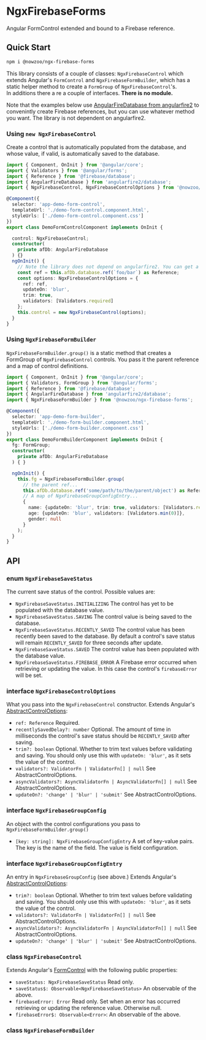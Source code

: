 # NgxFirebaseForms

Angular FormControl extended and bound to a Firebase reference.

## Quick Start

```bash
npm i @nowzoo/ngx-firebase-forms
```

This library consists of a couple of classes: `NgxFirebaseControl` which extends Angular's `FormControl` and `NgxFirebaseFormBuilder`, which has a static helper method to create a `FormGroup` of `NgxFirebaseControl`'s.  
In additions there a re a couple of interfaces. **There is no module.**

Note that the examples below use [AngularFireDatabase from angularfire2](https://github.com/angular/angularfire2) to convenintly create Firebase references, but you can use whatever method you want. The library is not dependent on angularfire2.

### Using `new NgxFirebaseControl`
Create a control that is automatically populated from the database, and whose value, if valid, is automatically saved to the database.
```ts
import { Component, OnInit } from '@angular/core';
import { Validators } from '@angular/forms';
import { Reference } from '@firebase/database';
import { AngularFireDatabase } from 'angularfire2/database';
import { NgxFirebaseControl, NgxFirebaseControlOptions } from '@nowzoo/ngx-firebase-forms';

@Component({
  selector: 'app-demo-form-control',
  templateUrl: './demo-form-control.component.html',
  styleUrls: ['./demo-form-control.component.css']
})
export class DemoFormControlComponent implements OnInit {

  control: NgxFirebaseControl;
  constructor(
    private afDb: AngularFireDatabase
  ) {}
  ngOnInit() {
    // Note the library does not depend on angularfire2. You can get a firebase ref however you wish.
    const ref = this.afDb.database.ref(`foo/bar`) as Reference;
    const options: NgxFirebaseControlOptions = {
      ref: ref,
      updateOn: 'blur',
      trim: true,
      validators: [Validators.required]
    };
    this.control = new NgxFirebaseControl(options);
  }
}
```

### Using `NgxFirebaseFormBuilder`

`NgxFirebaseFormBuilder.group()` is a static method that creates a FormGroup of `NgxFirebaseControl` controls. You pass it the parent reference and a map of control definitions.
```ts
import { Component, OnInit } from '@angular/core';
import { Validators, FormGroup } from '@angular/forms';
import { Reference } from '@firebase/database';
import { AngularFireDatabase } from 'angularfire2/database';
import { NgxFirebaseFormBuilder } from '@nowzoo/ngx-firebase-forms';

@Component({
  selector: 'app-demo-form-builder',
  templateUrl: './demo-form-builder.component.html',
  styleUrls: ['./demo-form-builder.component.css']
})
export class DemoFormBuilderComponent implements OnInit {
  fg: FormGroup;
  constructor(
    private afDb: AngularFireDatabase
  ) { }

  ngOnInit() {
    this.fg = NgxFirebaseFormBuilder.group(
      // the parent ref...
      this.afDb.database.ref('some/path/to/the/parent/object') as Reference,
      // A map of NgxFirebaseGroupConfigEntry...
      {
        name: {updateOn: 'blur', trim: true, validators: [Validators.required]},
        age: {updateOn: 'blur', validators: [Validators.min(0)]},
        gender: null
      }
    );
  }
}
```

## API


### enum `NgxFirebaseSaveStatus`

The current save status of the control. Possible values are:
- `NgxFirebaseSaveStatus.INITIALIZING` The control has yet to be populated with the database value.
- `NgxFirebaseSaveStatus.SAVING` The control value is being saved to the database.
- `NgxFirebaseSaveStatus.RECENTLY_SAVED` The control value has been recently been saved to the database. By default a control's save status will remain `RECENTLY_SAVED` for three seconds after update.
- `NgxFirebaseSaveStatus.SAVED` The control value has been populated with the database value.
- `NgxFirebaseSaveStatus.FIREBASE_ERROR` A Firebase error occurred when retrieving or updating the value. In this case the control's `firebaseError` will be set.

### interface `NgxFirebaseControlOptions`

What you pass into the `NgxFirebaseControl` constructor.  Extends Angular's [AbstractControlOptions](https://angular.io/api/forms/AbstractControlOptions):

- `ref: Reference` Required.
- `recentlySavedDelay?: number` Optional. The amount of time in milliseconds the control's save status should be `RECENTLY_SAVED` after saving.
- `trim?: boolean` Optional. Whether to trim text values before validating and saving. You should only use this with `updateOn: 'blur'`, as it sets the value of the control.
- `validators?: ValidatorFn | ValidatorFn[] | null` See AbstractControlOptions.
- `asyncValidators?: AsyncValidatorFn | AsyncValidatorFn[] | null` See AbstractControlOptions.
- `updateOn?: 'change' | 'blur' | 'submit'` See AbstractControlOptions.


### interface `NgxFirebaseGroupConfig`

An object with the control configurations you pass to `NgxFirebaseFormBuilder.group()`

- `[key: string]: NgxFirebaseGroupConfigEntry` A set of key-value pairs. The key is the name of the field. The value is field configuration.

### interface `NgxFirebaseGroupConfigEntry`

An entry in `NgxFirebaseGroupConfig` (see above.) Extends Angular's [AbstractControlOptions](https://angular.io/api/forms/AbstractControlOptions):

- `trim?: boolean` Optional. Whether to trim text values before validating and saving. You should only use this with `updateOn: 'blur'`, as it sets the value of the control.
- `validators?: ValidatorFn | ValidatorFn[] | null` See AbstractControlOptions.
- `asyncValidators?: AsyncValidatorFn | AsyncValidatorFn[] | null` See AbstractControlOptions.
- `updateOn?: 'change' | 'blur' | 'submit'` See AbstractControlOptions.

### class `NgxFirebaseControl`

Extends Angular's [FormControl](https://angular.io/api/forms/FormControl) with the following public properties:

- `saveStatus: NgxFirebaseSaveStatus` Read only.
- `saveStatus$: Observable<NgxFirebaseSaveStatus>` An observable of the above.
- `firebaseError: Error` Read only. Set when an error has occurred retrieving or updating the reference value. Otherwise null.
- `firebaseError$: Observable<Error>`: An observable of the above.

### class `NgxFirebaseFormBuilder`
